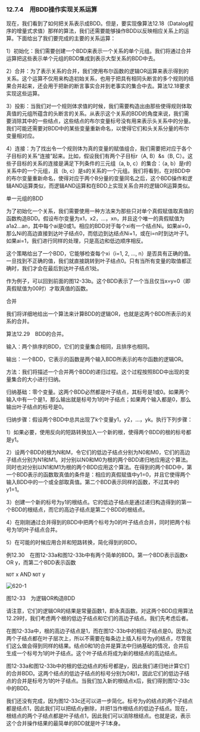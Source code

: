 ### 12.7.4　用BDD操作实现关系运算

现在，我们看到了如何把关系表示成BDD。但是，要实现像算法12.18（Datalog程序的增量式求值）那样的算法，我们还需要能够操作BDD以反映相应关系上的运算。下面给出了我们要完成的主要的关系运算：

1）初始化：我们需要创建一个BDD来表示一个关系的单个元组。我们将通过合并运算把这些表示单个元组的BDD集成到表示大型关系的BDD中去。

2）合并：为了表示关系的合并，我们使用布尔函数的逻辑OR运算来表示得到的关系。这个运算不仅用来构造初始关系，也用于把具有相同头断言的多个规则的结果合并起来，还会用于把新的断言事实合并到老事实的集合中去。算法12.18要求实现这些运算。

3）投影：当我们对一个规则体求值的时候，我们需要构造出由那些使得规则体取真值的元组所蕴含的头断言的关系。从表示这个关系的BDD的角度来说，我们需要消除其中的一些结点，这些结点的布尔变量标号没有用来表示头关系中的分量。我们可能还需要对BDD中的某些变量重新命名，以使得它们和头关系分量的布尔变量相对应。

4）连接：为了找出令一个规则体为真的变量的赋值组合，我们需要把对应于各个子目标的关系“连接”起来。比如，假设我们有两个子目标r（A, B）&s（B, C）。这些子目标的关系的连接是满足下列条件的三元组（a, b, c）的集合：（a, b）是r的关系中的一个元组，且（b, c）是s的关系的一个元组。我们将看到，在对BDD中的布尔变量重新命名，使得对应于两个B分量的变量同名之后，这个BDD操作和逻辑AND运算类似，而逻辑AND运算和在BDD上实现关系合并的逻辑OR运算类似。

单一元组的BDD

为了初始化一个关系，我们需要使用一种方法来为那些只对单个真假赋值取真值的函数构造BDD。假设布尔变量为x1，x2，…，xn，并且这个唯一的真假赋值为a1a2…an，其中每个ai是0或1。相应的BDD对于每个xi有一个结点Ni。如果ai=0，那么Ni的高边直接到达叶子结点0，而低边到达结点Ni+1，或在i=n时到达叶子1。如果ai=1，我们进行同样的处理，只是高边和低边顺序相反。

这个策略给出了一个BDD，它能够检查每个xi（i=1, 2, …, n）是否具有正确的值。一旦找到不正确的值，我们就直接跳转到叶子结点0。只有当所有变量的取值都正确时，我们才会在最后到达叶子结点1处。

作为例子，可以回到前面的图12-33b。这个BDD表示了一个当且仅当x=y=0（即真假赋值为00时）才取真值的函数。

合并

我们将详细地给出一个算法来计算BDD的逻辑OR，也就是这两个BDD所表示的关系的合并。

算法12.29　BDD的合并。

输入：两个排序的BDD，它们的变量集合相同，且排序也相同。

输出：一个BDD，它表示的函数是两个输入BDD所表示的布尔函数的逻辑OR。

方法：我们将描述一个合并两个BDD的递归过程。这个过程按照BDD中出现的变量集合的大小进行归纳。

归纳基础：零个变量。这两个BDD必然都是叶子结点，其标号是1或0。如果两个输入中有一个是1，那么输出就是标号为1的叶子结点；如果两个输入都是0，那么输出叶子结点的标号是0。

归纳步骤：假设两个BDD中总共出现了k个变量y1，y2，…，yk。执行下列步骤：

1）如果必要，使用反向的短路转换加入一个新的根，使得两个BDD的根的标号都是y1。

2）设两个BDD的根为N和M，令它们的低边子结点分别为N0和M0，它们的高边子结点分别为N1和M1。对分别以N0和M0为根的两个BDD递归地应用这个算法。同时也对分别以N1和M1为根的两个BDD应用这个算法。在得到的两个BDD中，第一个BDD表示的函数取真值的条件是：相应的真假赋值中y1=0，并且它使得两个输入BDD中的一个或全部取真值。第二个BDD表示同样的函数，不过其中的y1=1。

3）创建一个新的标号为y1的根结点。它的低边子结点是通过递归构造得到的第一个BDD的根结点，而它的高边子结点是第二个BDD的根结点。

4）在刚刚通过合并得到的BDD中把两个标号为0的叶子结点合并，同时把两个标号为1的叶子结点合并。

5）在可能的时候应用合并和短路转换，简化得到的BDD。

例12.30　在图12-33a和图12-33b中有两个简单的BDD。第一个BDD表示函数x OR y，而第二个BDD表示函数

`NOT` x AND `NOT` y

![620-1](../Images/image05100.jpeg)

图12-33　为逻辑OR构造BDD

请注意，它们的逻辑OR的结果是常量函数1，即永真函数。对这两个BDD应用算法12.29时，我们考虑两个根的低边子结点和它们的高边子结点。我们先考虑后者。

在图12-33a中，根的高边子结点是1，而在图12-33b中的相应子结点是0。因为这两个子结点都在叶子层次上，所以不需要在每条边上插入标号为y的结点，尽管我们这么做会得到同样的结果。结点0和1的合并是算法中归纳基础的情况，合并后生成一个标号为1的叶子结点。这个叶子结点将成为新的根结点的高边结点。

图12-33a和图12-33b中的根的低边结点的标号都是y，因此我们递归地计算它们的合并BDD。这两个结点的低边子结点的标号分别为0和1，因此它们的低边子结点的合并是标号为1的叶子结点。当我们加入新的根结点x后，我们得到图12-33c中的BDD。

我们还没有完成，因为图12-33c还可以进一步简化。标号为y的结点的两个子结点都是结点1，因此我们可以把结点y删除，并把1当作根结点的低边子结点。现在，根结点的两个子结点都是叶子结点1，因此我们可以消除根结点。也就是说，表示这个合并操作结果的最简单的BDD就是叶子1本身。